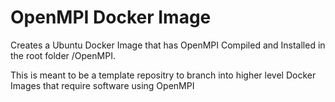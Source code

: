 # OpenMPI Docker Image

Creates a Ubuntu Docker Image that has OpenMPI Compiled and Installed in the root folder /OpenMPI. 

This is meant to be a template repositry to branch into higher level Docker Images that require software using OpenMPI
